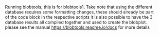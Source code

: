 Running blobtools, this is for blobtools1. Take note that using the different database requires some formatting changes, these should already be part of the code block in the respective scripts
It is also possible to have the 3 database results all compiled together and used to create the blobplot. please see the manual https://blobtools.readme.io/docs for more details

